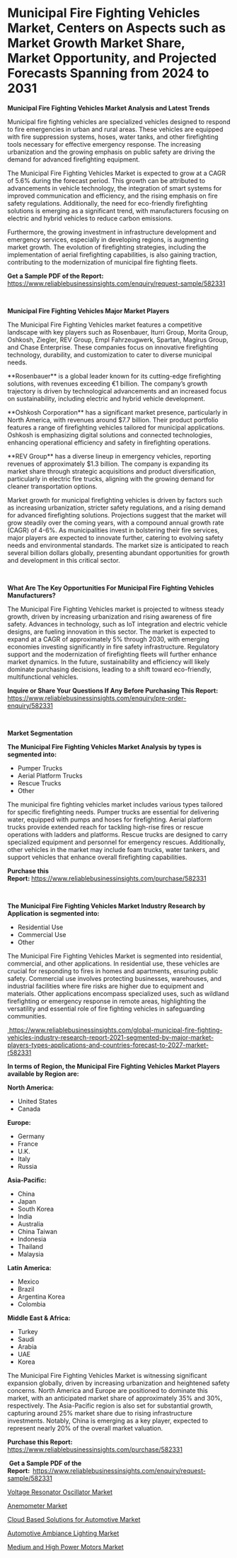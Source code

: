 <p><h1>Municipal Fire Fighting Vehicles Market, Centers on Aspects such as Market Growth Market Share, Market Opportunity, and Projected Forecasts Spanning from 2024 to 2031</h1></p><p><strong>Municipal Fire Fighting Vehicles Market Analysis and Latest Trends</strong></p>
<p><p>Municipal fire fighting vehicles are specialized vehicles designed to respond to fire emergencies in urban and rural areas. These vehicles are equipped with fire suppression systems, hoses, water tanks, and other firefighting tools necessary for effective emergency response. The increasing urbanization and the growing emphasis on public safety are driving the demand for advanced firefighting equipment. </p><p>The Municipal Fire Fighting Vehicles Market is expected to grow at a CAGR of 5.6% during the forecast period. This growth can be attributed to advancements in vehicle technology, the integration of smart systems for improved communication and efficiency, and the rising emphasis on fire safety regulations. Additionally, the need for eco-friendly firefighting solutions is emerging as a significant trend, with manufacturers focusing on electric and hybrid vehicles to reduce carbon emissions. </p><p>Furthermore, the growing investment in infrastructure development and emergency services, especially in developing regions, is augmenting market growth. The evolution of firefighting strategies, including the implementation of aerial firefighting capabilities, is also gaining traction, contributing to the modernization of municipal fire fighting fleets.</p></p>
<p><strong>Get a Sample PDF of the Report:&nbsp;</strong> <a href="https://www.reliablebusinessinsights.com/enquiry/request-sample/582331?utm_campaign=63&utm_medium=2&utm_source=Github&utm_content=ia&utm_term=13102024&utm_id=municipal-fire-fighting-vehicles">https://www.reliablebusinessinsights.com/enquiry/request-sample/582331</a></p>
<p>&nbsp;</p>
<p><strong>Municipal Fire Fighting Vehicles Major Market Players</strong></p>
<p><p>The Municipal Fire Fighting Vehicles market features a competitive landscape with key players such as Rosenbauer, Iturri Group, Morita Group, Oshkosh, Ziegler, REV Group, Empl Fahrzeugwerk, Spartan, Magirus Group, and Chase Enterprise. These companies focus on innovative firefighting technology, durability, and customization to cater to diverse municipal needs.</p><p>**Rosenbauer** is a global leader known for its cutting-edge firefighting solutions, with revenues exceeding €1 billion. The company’s growth trajectory is driven by technological advancements and an increased focus on sustainability, including electric and hybrid vehicle development.</p><p>**Oshkosh Corporation** has a significant market presence, particularly in North America, with revenues around $7.7 billion. Their product portfolio features a range of firefighting vehicles tailored for municipal applications. Oshkosh is emphasizing digital solutions and connected technologies, enhancing operational efficiency and safety in firefighting operations.</p><p>**REV Group** has a diverse lineup in emergency vehicles, reporting revenues of approximately $1.3 billion. The company is expanding its market share through strategic acquisitions and product diversification, particularly in electric fire trucks, aligning with the growing demand for cleaner transportation options.</p><p>Market growth for municipal firefighting vehicles is driven by factors such as increasing urbanization, stricter safety regulations, and a rising demand for advanced firefighting solutions. Projections suggest that the market will grow steadily over the coming years, with a compound annual growth rate (CAGR) of 4-6%. As municipalities invest in bolstering their fire services, major players are expected to innovate further, catering to evolving safety needs and environmental standards. The market size is anticipated to reach several billion dollars globally, presenting abundant opportunities for growth and development in this critical sector.</p></p>
<p>&nbsp;</p>
<p><strong>What Are The Key Opportunities For Municipal Fire Fighting Vehicles Manufacturers?</strong></p>
<p><p>The Municipal Fire Fighting Vehicles market is projected to witness steady growth, driven by increasing urbanization and rising awareness of fire safety. Advances in technology, such as IoT integration and electric vehicle designs, are fueling innovation in this sector. The market is expected to expand at a CAGR of approximately 5% through 2030, with emerging economies investing significantly in fire safety infrastructure. Regulatory support and the modernization of firefighting fleets will further enhance market dynamics. In the future, sustainability and efficiency will likely dominate purchasing decisions, leading to a shift toward eco-friendly, multifunctional vehicles.</p></p>
<p><strong>Inquire or Share Your Questions If Any Before Purchasing This Report:</strong> <a href="https://www.reliablebusinessinsights.com/enquiry/pre-order-enquiry/582331?utm_campaign=63&utm_medium=2&utm_source=Github&utm_content=ia&utm_term=13102024&utm_id=municipal-fire-fighting-vehicles">https://www.reliablebusinessinsights.com/enquiry/pre-order-enquiry/582331</a></p>
<p>&nbsp;</p>
<p><strong>Market Segmentation</strong></p>
<p><strong>The Municipal Fire Fighting Vehicles Market Analysis by types is segmented into:</strong></p>
<p><ul><li>Pumper Trucks</li><li>Aerial Platform Trucks</li><li>Rescue Trucks</li><li>Other</li></ul></p>
<p><p>The municipal fire fighting vehicles market includes various types tailored for specific firefighting needs. Pumper trucks are essential for delivering water, equipped with pumps and hoses for firefighting. Aerial platform trucks provide extended reach for tackling high-rise fires or rescue operations with ladders and platforms. Rescue trucks are designed to carry specialized equipment and personnel for emergency rescues. Additionally, other vehicles in the market may include foam trucks, water tankers, and support vehicles that enhance overall firefighting capabilities.</p></p>
<p><strong>Purchase this Report:&nbsp;</strong><a href="https://www.reliablebusinessinsights.com/purchase/582331?utm_campaign=63&utm_medium=2&utm_source=Github&utm_content=ia&utm_term=13102024&utm_id=municipal-fire-fighting-vehicles">https://www.reliablebusinessinsights.com/purchase/582331</a></p>
<p>&nbsp;</p>
<p><strong>The Municipal Fire Fighting Vehicles Market Industry Research by Application is segmented into:</strong></p>
<p><ul><li>Residential Use</li><li>Commercial Use</li><li>Other</li></ul></p>
<p><p>The Municipal Fire Fighting Vehicles Market is segmented into residential, commercial, and other applications. In residential use, these vehicles are crucial for responding to fires in homes and apartments, ensuring public safety. Commercial use involves protecting businesses, warehouses, and industrial facilities where fire risks are higher due to equipment and materials. Other applications encompass specialized uses, such as wildland firefighting or emergency response in remote areas, highlighting the versatility and essential role of fire fighting vehicles in safeguarding communities.</p></p>
<p><a href="https://www.reliablebusinessinsights.com/global-municipal-fire-fighting-vehicles-industry-research-report-2021-segmented-by-major-market-players-types-applications-and-countries-forecast-to-2027-market-r582331?utm_campaign=63&utm_medium=2&utm_source=Github&utm_content=ia&utm_term=13102024&utm_id=municipal-fire-fighting-vehicles">&nbsp;https://www.reliablebusinessinsights.com/global-municipal-fire-fighting-vehicles-industry-research-report-2021-segmented-by-major-market-players-types-applications-and-countries-forecast-to-2027-market-r582331</a></p>
<p><strong>In terms of Region, the Municipal Fire Fighting Vehicles Market Players available by Region are:</strong></p>
<p>
    <p> <strong> North America: </strong>
        <ul>
            <li>United States</li>
            <li>Canada</li>
        </ul>
        </p> 
    <p> <strong> Europe: </strong>
        <ul>
            <li>Germany</li>
            <li>France</li>
            <li>U.K.</li>
            <li>Italy</li>
            <li>Russia</li>
        </ul>
        </p> 
    <p> <strong> Asia-Pacific: </strong>
        <ul>
            <li>China</li>
            <li>Japan</li>
            <li>South Korea</li>
            <li>India</li>
            <li>Australia</li>
            <li>China Taiwan</li>
            <li>Indonesia</li>
            <li>Thailand</li>
            <li>Malaysia</li>
        </ul>
        </p> 
    <p> <strong> Latin America: </strong>
        <ul>
            <li>Mexico</li>
            <li>Brazil</li>
            <li>Argentina Korea</li>
            <li>Colombia</li>
        </ul>
        </p> 
    <p> <strong> Middle East & Africa: </strong>
        <ul>
            <li>Turkey</li>
            <li>Saudi</li>
            <li>Arabia</li>
            <li>UAE</li>
            <li>Korea</li>
        </ul>
    </p>
    </p>
<p><p>The Municipal Fire Fighting Vehicles Market is witnessing significant expansion globally, driven by increasing urbanization and heightened safety concerns. North America and Europe are positioned to dominate this market, with an anticipated market share of approximately 35% and 30%, respectively. The Asia-Pacific region is also set for substantial growth, capturing around 25% market share due to rising infrastructure investments. Notably, China is emerging as a key player, expected to represent nearly 20% of the overall market valuation.</p></p>
<p><strong>Purchase this Report: </strong><a href="https://www.reliablebusinessinsights.com/purchase/582331?utm_campaign=63&utm_medium=2&utm_source=Github&utm_content=ia&utm_term=13102024&utm_id=municipal-fire-fighting-vehicles">https://www.reliablebusinessinsights.com/purchase/582331</a></p>
<p>&nbsp;<strong>Get a Sample PDF of the Report:&nbsp;&nbsp;</strong><a href="https://www.reliablebusinessinsights.com/enquiry/request-sample/582331?utm_campaign=63&utm_medium=2&utm_source=Github&utm_content=ia&utm_term=13102024&utm_id=municipal-fire-fighting-vehicles">https://www.reliablebusinessinsights.com/enquiry/request-sample/582331</a></p>
<p><strong></strong></p>
<p><p><a href="https://www.linkedin.com/pulse/voltage-resonator-oscillator-market-research-report-forecast-x2phf?utm_campaign=63&utm_medium=2&utm_source=Github&utm_content=ia&utm_term=13102024&utm_id=municipal-fire-fighting-vehicles">Voltage Resonator Oscillator Market</a></p><p><a href="https://issuu.com/reportprime-2/docs/anemometer-market-size-2030.pptx_f80ebd83abd4d6?utm_campaign=63&utm_medium=2&utm_source=Github&utm_content=ia&utm_term=13102024&utm_id=municipal-fire-fighting-vehicles">Anemometer Market</a></p><p><a href="https://github.com/Annahawkins697/Market-Research-Report-List-1/blob/main/cloud-based-solutions-for-automotive-market.md?utm_campaign=63&utm_medium=2&utm_source=Github&utm_content=ia&utm_term=13102024&utm_id=municipal-fire-fighting-vehicles">Cloud Based Solutions for Automotive Market</a></p><p><a href="https://github.com/MCGEE-CRANECaitlyn/Market-Research-Report-List-1/blob/main/automotive-ambiance-lighting-market.md?utm_campaign=63&utm_medium=2&utm_source=Github&utm_content=ia&utm_term=13102024&utm_id=municipal-fire-fighting-vehicles">Automotive Ambiance Lighting Market</a></p><p><a href="https://issuu.com/reportprime-2/docs/medium-and-high-power-motors-market_554d500e59b42e?utm_campaign=63&utm_medium=2&utm_source=Github&utm_content=ia&utm_term=13102024&utm_id=municipal-fire-fighting-vehicles">Medium and High Power Motors Market</a></p></p>